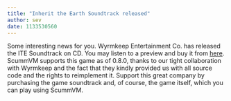 ```yaml
---
title: "Inherit the Earth Soundtrack released"
author: sev
date: 1133530560
---
```


Some interesting news for you. Wyrmkeep Entertainment Co. has released the ITE Soundtrack on CD. You may listen to a preview and buy it from [here](http://www.wyrmkeep.com/ite/music.html). ScummVM supports this game as of 0.8.0, thanks to our tight collaboration with Wyrmkeep and the fact that they kindly provided us with all source code and the rights to reimplement it. Support this great company by purchasing the game soundtrack and, of course, the game itself, which you can play using ScummVM.
